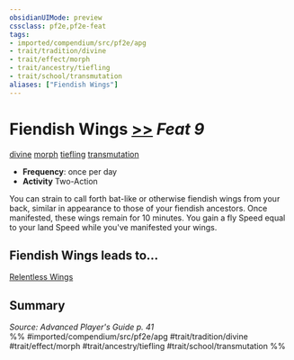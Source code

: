 ```yaml
---
obsidianUIMode: preview
cssclass: pf2e,pf2e-feat
tags:
- imported/compendium/src/pf2e/apg
- trait/tradition/divine
- trait/effect/morph
- trait/ancestry/tiefling
- trait/school/transmutation
aliases: ["Fiendish Wings"]
---
```

# Fiendish Wings  [>>](chapter-9-playing-the-game.md#Actions "Two-Action") *Feat 9*  
[divine](divine.md)  [morph](morph.md)  [tiefling](tiefling-b1.md)  [transmutation](transmutation.md)  

- **Frequency**: once per day
- **Activity** Two-Action

You can strain to call forth bat-like or otherwise fiendish wings from your back, similar in appearance to those of your fiendish ancestors. Once manifested, these wings remain for 10 minutes. You gain a fly Speed equal to your land Speed while you've manifested your wings.

## Fiendish Wings leads to...

[Relentless Wings](relentless-wings-apg.md)

## Summary

*Source: Advanced Player's Guide p. 41*  
%% #imported/compendium/src/pf2e/apg #trait/tradition/divine #trait/effect/morph #trait/ancestry/tiefling #trait/school/transmutation %%